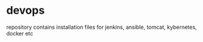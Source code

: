 # devops
repository contains installation files for jenkins, ansible, tomcat, kybernetes, docker etc
